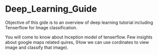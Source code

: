 # Deep_Learning_Guide

Objective of this gide is to an overview of deep learning tutorial including Tenserflow for Image classification.

You will come to know about Inception model of tenserflow. 
Few insights about google maps related quires, (How we can use cordinates to view image and classify that image).
